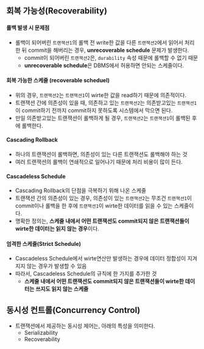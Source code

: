
## 회복 가능성(Recoverability)
#### 롤백 발생 시 문제점
- 롤백이 되어버린 `트랜잭션1`의 롤백 전 write한 값을 다른 `트랜잭션2`에서 읽어서 처리한 뒤 commit을 해버리는 경우, **unrecoverable schedule** 문제가 발생한다.
	- commit이 되어버린 `트랜잭션2`은, `durability` 속성 때문에 롤백할 수 없기 때문
	- **unrecoverable schedule**은 DBMS에서 허용하면 안되는 스케줄이다.

#### 회복 가능한 스케줄 (recoverable scheduel)
- 위의 경우, `트랜잭션2`는 `트랜잭션1`이 wirte한 값을 read하기 때문에 의존적이다.
- 트랜잭션 간에 의존성이 있을 때, 의존하고 있는 `트랜잭션2`는 의존받고있는 `트랜잭션1`이 commit하기 전까지 commit하지 못하도록 시스템에서 막으면 된다.
- 만일 의존받고있는 트랜잭션이 롤백하게 될 경우, `트랜잭션2`는 `트랜잭션1`이 롤백된 후에 롤백한다.

#### Cascading Rollback
- 하나의 트랜잭션이 롤백하면, 의존성이 있는 다른 트랜잭션도 롤백해야 하는 것
- 여러 트랜잭션의 롤백이 연쇄적으로 일어나기 때문에 처리 비용이 많이 든다.

#### Cascadeless Schedule
- Cascading Rollback의 단점을 극복하기 위해 나온 스케줄
- 트랜잭션 간의 의존성이 있는 경우, 의존성이 있는 `트랜잭션2`는 무조건 `트랜잭션1`이 commit이나 롤백을 한 후에 `트랜잭션1`이 wirte한 데이터를 읽을 수 있는 스케줄이다.
- 명확한 정의는, **스케줄 내에서 어떤 트랜잭션도 commit되지 않은 트랜잭션들이 wirte한 데이터는 읽지 않는 경우**이다.
 
#### 엄격한 스케줄(Strict Schedule)
- Cascadeless Schedule에서 wirte연산만 발생하는 경우에 데이터 정합성이 지겨지지 않는 경우가 발생할 수 있음
- 따라서, Cascadeless Schedule의 규칙에 한 가지를 추가한 것
	- **스케줄 내에서 어떤 트랜잭션도 commit되지 않은 트랜잭션들이 wirte한 데이터는 쓰지도 읽지 않는 스케줄**

## 동시성 컨트롤(Concurrency Control)
- 트랜잭션에서 제공하는 동시성 제어는, 아래의 특성을 의미한다.
	- Serializability
	- Recoverability

